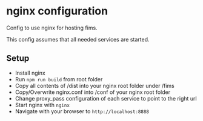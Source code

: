 # nginx configuration

Config to use nginx for hosting fims.

This config assumes that all needed services are started.

## Setup

* Install nginx
* Run `npm run build` from root folder
* Copy all contents of /dist into your nginx root folder under /fims
* Copy/Overwrite nginx.conf into /conf of your nginx root folder
* Change proxy_pass configuration of each service to point to the right url
* Start nginx with `nginx`
* Navigate with your browser to `http://localhost:8888`
